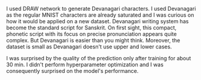 I used DRAW network to generate Devanagari characters. I used Devanagari as the regular MNIST characters are already saturated and I was curious on how it would be applied on a new dataset. Devanagari writing system has become the standard script for Sanskrit. On first sight, this compact, phonetic script with its focus on precise pronunciation appears quite complex. But Devanagari is easier than you might think. Moreover, the dataset is small as Devanagari doesn't use upper and lower cases.

I was surprised by the quality of the prediction only after training for about 30 min. I didn't perform hyperparameter optimization and I was consequently surprised on the model's performance.
